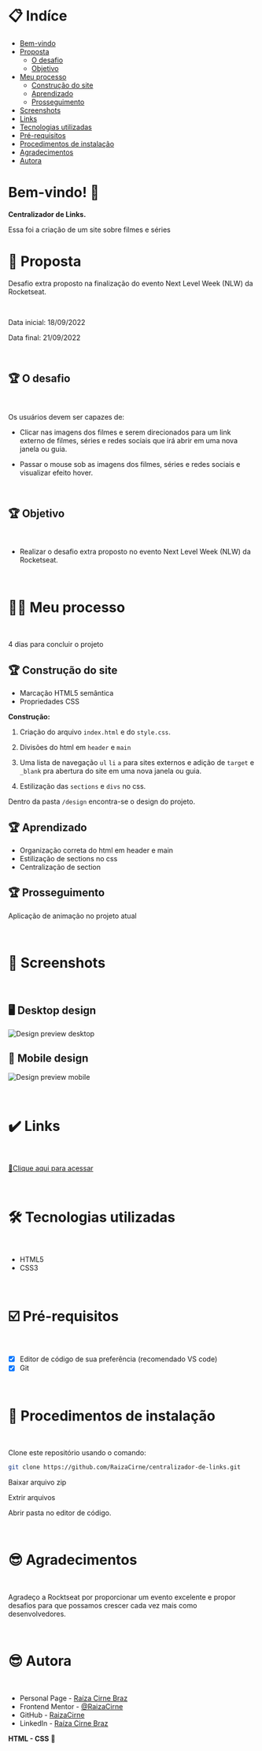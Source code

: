 # 📋 Indíce

- [Bem-vindo](#id01)
- [Proposta](#id02)
  - [O desafio](#id02.1)
  - [Objetivo](#id02.2)
- [Meu processo](#id03)
  - [Construção do site](#id03.1)
  - [Aprendizado](#id03.2)
  - [Prosseguimento](#id03.3)
- [Screenshots](#id04)
- [Links](#id05)
- [Tecnologias utilizadas](#id06)
- [Pré-requisitos](#id07)
- [Procedimentos de instalação](#id08)
- [Agradecimentos](#id09)
- [Autora](#id010)

# Bem-vindo! 👋 <a name="id01"></a>

**Centralizador de Links.**

Essa foi a criação de um site sobre filmes e séries

# 🚀 Proposta <a name="id02"></a>

Desafio extra proposto na finalização do evento Next Level Week (NLW) da Rocketseat.

<br />

Data inicial: 18/09/2022

Data final: 21/09/2022

<br />

## :trophy: O desafio <a name="id02.1"></a>

<br />

Os usuários devem ser capazes de: 

- Clicar nas imagens dos filmes e serem direcionados para um link externo de filmes, séries e redes sociais que irá abrir em uma nova janela ou guia.   

- Passar o mouse sob as imagens dos filmes, séries e redes sociais e visualizar efeito hover. 

<br />

## :trophy: Objetivo <a name="id02.2"></a>

<br />

- Realizar o desafio extra proposto no evento Next Level Week (NLW) da Rocketseat.

<br />

# 👩🚀 Meu processo <a name="id03"></a>

<br />

4 dias para concluir o projeto

## :trophy: Construção do site <a name="id03.1"></a>

- Marcação HTML5 semântica
- Propriedades CSS

**Construção:**

1. Criação do arquivo `index.html` e do `style.css`. 

2. Divisões do html em `header` e `main` 

3. Uma lista de navegação `ul` `li` `a` para sites externos e adição de `target` e `_blank` pra abertura do site em uma nova janela ou guia.  

4. Estilização das `sections` e `divs` no css. 

Dentro da pasta `/design` encontra-se o design do projeto. 

## :trophy: Aprendizado <a name="id03.2"></a>

- Organização correta do html em header e main 
- Estilização de sections no css 
- Centralização de section

## :trophy: Prosseguimento <a name="id03.3"></a>

Aplicação de animação no projeto atual

<br />

# :camera_flash: Screenshots <a name="id04"></a>

<br />

## :desktop_computer: Desktop design

![Design preview desktop](./design/preview.png)

## :iphone: Mobile design

![Design preview mobile](./design/preview-mobile.png)

<br />

# :heavy_check_mark: Links <a name="id05"></a>

<br />

[🔗Clique aqui para acessar](https://cool-kitsune-a78611.netlify.app/)


<br />

# 🛠 Tecnologias utilizadas <a name="id06"></a>

<br />

- HTML5
- CSS3

<br />

# ☑️ Pré-requisitos <a name="id07"></a>

<br />

- [x] Editor de código de sua preferência (recomendado VS code)
- [x] Git

<br />

# 📝 Procedimentos de instalação <a name="id08"></a>

<br />

Clone este repositório usando o comando:

```bash
git clone https://github.com/RaizaCirne/centralizador-de-links.git
```

Baixar arquivo zip 

Extrir arquivos

Abrir pasta no editor de código.

<br />

# :sunglasses: Agradecimentos <a name="id09"></a>

<br />

Agradeço a Rocktseat por proporcionar um evento excelente e propor desafios para que possamos crescer cada vez mais como desenvolvedores. 

<br />

# :sunglasses: Autora <a name="id010"></a>

<br />

- Personal Page - [Raíza Cirne Braz](https://cool-kitsune-a78611.netlify.app/)
- Frontend Mentor - [@RaizaCirne](https://www.frontendmentor.io/profile/RaizaCirne)
- GitHub - [RaizaCirne](https://github.com/RaizaCirne)
- LinkedIn - [Raíza Cirne Braz](https://www.linkedin.com/in/ra%C3%ADzacirne/)

**HTML - CSS** 🚀

